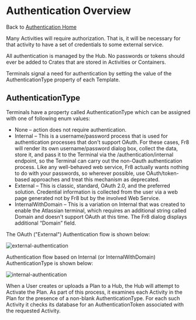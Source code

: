 Authentication Overview
=======================
Back to [Authentication Home](./Authorization/Home.md)

Many Activities will require authorization. That is, it will be necessary for that activity to have a set of credentials to some external service.

All authentication is managed by the Hub. No passwords or tokens should ever be added to Crates that are stored in Activities or Containers.

Terminals signal a need for authentication by setting the value of the AuthenticationType property of each Template.

AuthenticationType
------------------

Terminals have a property called AuthenticationType which can be assigned with one of following enum values:

* None – action does not require authentication.
* Internal – This is a username/password process that is used for authentication processes that don't support OAuth. For these cases, Fr8 will render its own username/password dialog box, collect the data, store it, and pass it to the Terminal via the /authentication/internal endpoint, so the Terminal can carry out the non-Oauth authentication process. Like any well-behaved web service, Fr8 actually wants nothing to do with your passwords, so wherever possible, use OAuth/token-based approaches and treat this mechanism as deprecated.   
* External – This is classic, standard, OAuth 2.0, and the preferred solution. Credential information is collected from the user via a web page generated not by Fr8 but by the involved Web Service.
* InternalWithDomain – This is a variation on Internal that was created to enable the Atlassian terminal, which requires an additional string called Domain and doesn't support OAuth at this time. The  Fr8 dialog displays additional “Domain” field. 



The OAuth ("External") Authentication flow is shown below:

![external-authentication](https://github.com/Fr8org/Fr8Core/blob/master/Docs/img/AuthorizationExternalAuthentication.png)


Authentication flow based on Internal (or InternalWithDomain) AuthenticationType is shown below:

![internal-authentication](https://github.com/Fr8org/Fr8Core/blob/master/Docs/img/AuthorizationInternalAuthentication.png)

When a User creates or uploads a Plan to a Hub, the Hub will attempt to Activate the Plan. As part of this process, it examines each Activity in the Plan for the presence of a non-blank AuthenticationType. For each such Activity it checks its database for an AuthenticationToken associated with the requested Activity.
